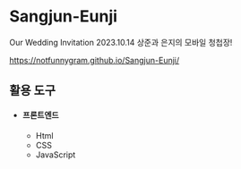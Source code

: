 # Sangjun-Eunji
Our Wedding Invitation
2023.10.14
상준과 은지의 모바일 청첩장!

https://notfunnygram.github.io/Sangjun-Eunji/


## 활용 도구
* #### 프론트엔드
  * Html
  * CSS
  * JavaScript
